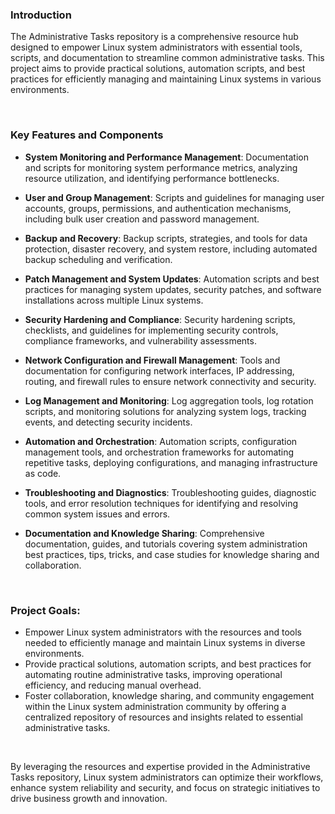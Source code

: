 ### Introduction

The Administrative Tasks repository is a comprehensive resource hub designed to empower Linux system administrators with essential tools, scripts, and documentation to streamline common administrative tasks. This project aims to provide practical solutions, automation scripts, and best practices for efficiently managing and maintaining Linux systems in various environments.

<br>

### Key Features and Components

- <b>System Monitoring and Performance Management</b>: Documentation and scripts for monitoring system performance metrics, analyzing resource utilization, and identifying performance bottlenecks.

- <b>User and Group Management</b>: Scripts and guidelines for managing user accounts, groups, permissions, and authentication mechanisms, including bulk user creation and password management.

- <b>Backup and Recovery</b>: Backup scripts, strategies, and tools for data protection, disaster recovery, and system restore, including automated backup scheduling and verification.

- <b>Patch Management and System Updates</b>: Automation scripts and best practices for managing system updates, security patches, and software installations across multiple Linux systems.

- <b>Security Hardening and Compliance</b>: Security hardening scripts, checklists, and guidelines for implementing security controls, compliance frameworks, and vulnerability assessments.

- <b>Network Configuration and Firewall Management</b>: Tools and documentation for configuring network interfaces, IP addressing, routing, and firewall rules to ensure network connectivity and security.

- <b>Log Management and Monitoring</b>: Log aggregation tools, log rotation scripts, and monitoring solutions for analyzing system logs, tracking events, and detecting security incidents.

- <b>Automation and Orchestration</b>: Automation scripts, configuration management tools, and orchestration frameworks for automating repetitive tasks, deploying configurations, and managing infrastructure as code.

- <b>Troubleshooting and Diagnostics</b>: Troubleshooting guides, diagnostic tools, and error resolution techniques for identifying and resolving common system issues and errors.

- <b>Documentation and Knowledge Sharing</b>: Comprehensive documentation, guides, and tutorials covering system administration best practices, tips, tricks, and case studies for knowledge sharing and collaboration.

<br>

### Project Goals:

- Empower Linux system administrators with the resources and tools needed to efficiently manage and maintain Linux systems in diverse environments.
- Provide practical solutions, automation scripts, and best practices for automating routine administrative tasks, improving operational efficiency, and reducing manual overhead.
- Foster collaboration, knowledge sharing, and community engagement within the Linux system administration community by offering a centralized repository of resources and insights related to essential administrative tasks.

<br>

By leveraging the resources and expertise provided in the Administrative Tasks repository, Linux system administrators can optimize their workflows, enhance system reliability and security, and focus on strategic initiatives to drive business growth and innovation.
